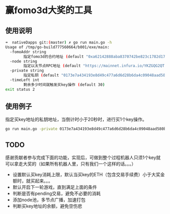 # 赢fomo3d大奖的工具

## 使用说明
``` bash
➜  nativeDapps git:(master) ✗ go run main.go -h
Usage of /tmp/go-build777560664/b001/exe/main:
  -fomoAddr string
    	指定fomo3d的合约地址 (default "0xa62142888aba8370742be823c1782d17a0389da1")
  -node string
    	指定以太节点RPC地址 (default "https://mainnet.infura.io/YKZGQG2QTBx0tiWoB2IF")
  -private string
    	指定私钥 (default "0173e7a434193e8d49c477a6d6d28b6da4c09048aad580bef43956f4d975fb87")
  -timeLeft int
    	剩余多少时间就触发买key操作 (default 30)
exit status 2
```

## 使用例子

指定买key地址的私钥地址，当倒计时小于20秒时，进行买1个key操作。

```bash
go run main.go -private 0173e7a434193e8d49c477a6d6d28b6da4c09048aad580bef43956f4d975fb87 -timeLeft 20
```

## TODO

 感谢贡献者参与完成下面的功能，实现后，可做到整个过程机器人只须1个key就可以拿走大奖的（如果所有机器人里，只有我们一个这样的话。。。）

- 设置默认买key消耗上限，默认当买key的ETH（包含交易手续费）小于大奖金额时，就买起来。。。
- 默认开启下一轮游戏，直到满足上面的条件
- 判断是否有pending交易，避免不必要的消耗
- 添加node池，多节点广播，加速打包
- 判断买key地址的余额，避免空伤悲